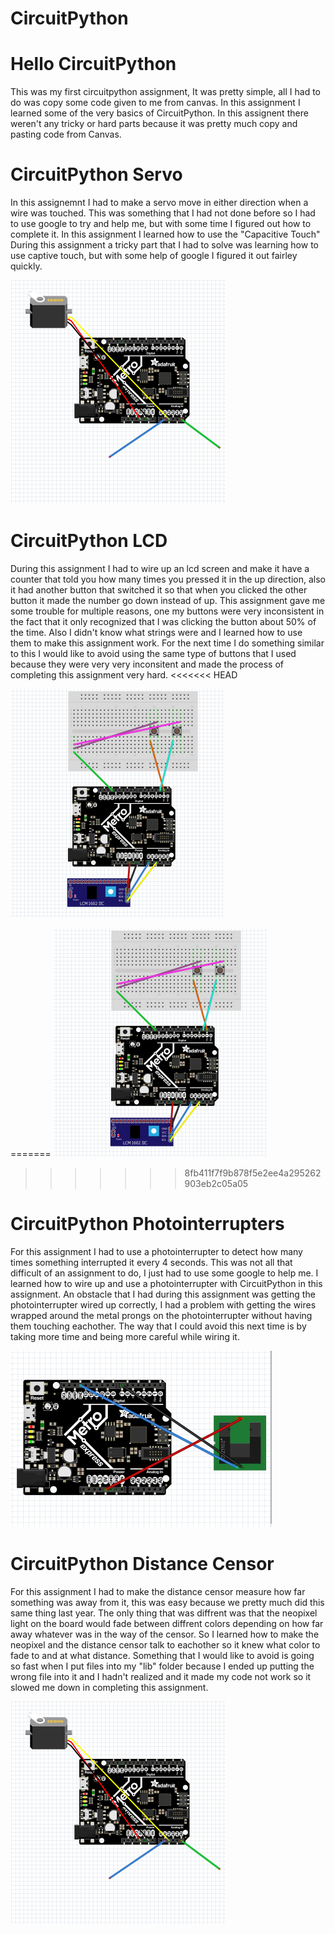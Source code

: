 # CircuitPython 

	
# Hello CircuitPython 

This was my first circuitpython assignment, It was pretty simple, all I had to do was copy some code given to me from canvas.
In this assignment I learned some of the very basics of CircuitPython. 
In this assignent there weren't any tricky or hard parts because it was pretty much copy and pasting code from Canvas.  

# CircuitPython Servo 

In this assignemnt I had to make a servo move in either direction when a wire was touched. This was something that I had not done before so I had to use google to try and help me, but with some time I figured out how to complete it.
In this assignment I learned how to use the "Capacitive Touch"
During this assignment a tricky part that I had to solve was learning how to use captive touch, but with some help of google I figured it out fairley quickly. 

![GitHub Servo](media/servoSS.PNG)

# CircuitPython LCD 

During this assignment I had to wire up an lcd screen and make it have a counter that told you how many times you pressed it in the up direction, also it had another button that switched it so that when you clicked the other button it made the number go down instead of up. 
This assignment gave me some trouble for multiple reasons, one my buttons were very inconsistent in the fact that it only recognized that I was clicking the button about 50% of the time. Also I didn't know what strings were and I learned how to use them to make this assignment work. 
For the next time I do something similar to this I would like to avoid using the same type of buttons that I used because they were very very inconsitent and made the process of completing this assignment very hard. 
<<<<<<< HEAD

![GitHub LCD](media/lcdSS.PNG) 

=======
![GitHub LCD](media/lcdSS.PNG) 
>>>>>>> 8fb411f7f9b878f5e2ee4a295262903eb2c05a05
# CircuitPython Photointerrupters 

For this assignment I had to use a photointerrupter to detect how many times something interrupted it every 4 seconds. This was not all that difficult of an assignment to do, I just had to use some google to help me. 
I learned how to wire up and use a photointerrupter with CircuitPython in this assignment. 
An obstacle that I had during this assignment was getting the photointerrupter wired up correctly, I had a problem with getting the wires wrapped around the metal prongs on the photointerrupter without having them touching eachother. The way that I could avoid this next time is by taking more time and being more careful while wiring it. 

![GitHub Photointerrupter](media/photinterrupterSS.PNG)	  

# CircuitPython Distance Censor 

For this assignment I had to make the distance censor measure how far something was away from it, this was easy because we pretty much did this same thing last year. The only thing that was diffrent was that the neopixel light on the board would fade between diffrent colors depending on how far away whatever was in the way of the censor. 
So I learned how to make the neopixel and the distance censor talk to eachother so it knew what color to fade to and at what distance. 
Something that I would like to avoid is going so fast when I put files into my "lib" folder because I ended up putting the wrong file into it and I hadn't realized and it made my code not work so it slowed me down in completing this assignment. 
 
![GitHub Servo](media/servoSS.PNG) 
